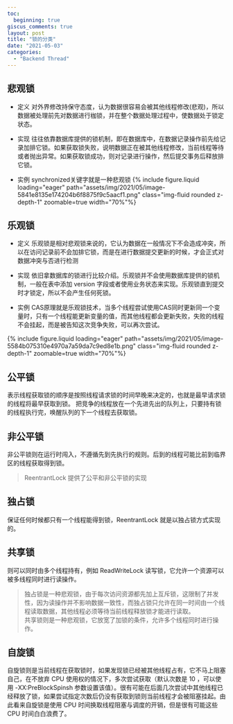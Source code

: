 ```yaml
---
toc:
  beginning: true
giscus_comments: true
layout: post
title: "锁的分类"
date: "2021-05-03"
categories: 
  - "Backend Thread"
---
```


## 悲观锁
- 定义
  对外界修改持保守态度，认为数据很容易会被其他线程修改(悲观)，所以数据被处理前先对数据进行枷锁，并在整个数据处理过程中，使数据处于锁定状态。

- 实现
  往往依靠数据库提供的锁机制，即在数据库中，在数据记录操作前先给记录加排它锁。如果获取锁失败，说明数据正在被其他线程修改，当前线程等待或者抛出异常。如果获取锁成功，则对记录进行操作，然后提交事务后释放排它锁。

- 实例
  synchronized关键字就是一种悲观锁
  {% include figure.liquid loading="eager" path="assets/img/2021/05/image-5841e8135e174204b6f8875f9c5aacf1.png" class="img-fluid rounded z-depth-1" zoomable=true width="70%"%}

## 乐观锁
- 定义
  乐观锁是相对悲观锁来说的，它认为数据在一般情况下不会造成冲突，所以在访问记录前不会加排它锁，而是在进行数据提交更新的时候，才会正式对数据冲突与否进行检测

- 实现
  依旧拿数据库的锁进行比较介绍。乐观锁并不会使用数据库提供的锁机制，一般在表中添加 version 字段或者使用业务状态来实现。乐观锁直到提交时才锁定，所以不会产生任何死锁。

- 实例
  CAS原理就是乐观锁技术，当多个线程尝试使用CAS同时更新同一个变量时，只有一个线程能更新变量的值，而其他线程都会更新失败，失败的线程不会挂起，而是被告知这次竞争失败，可以再次尝试。

{% include figure.liquid loading="eager" path="assets/img/2021/05/image-5584b075310e4970a7a59da7c9ed8e1b.png" class="img-fluid rounded z-depth-1" zoomable=true width="70%"%}

## 公平锁
表示线程获取锁的顺序是按照线程请求锁的时间早晚来决定的，也就是最早请求锁的线程将最早获取到锁。
把竞争的线程放在一个先进先出的队列上，只要持有锁的线程执行完，唤醒队列的下一个线程去获取锁。

## 非公平锁
非公平锁则在运行时闯入，不遵循先到先执行的规则。后到的线程可能比前到临界区的线程获取得到锁。

> ReentrantLock 提供了公平和非公平锁的实现

## 独占锁
保证任何时候都只有一个线程能得到锁，ReentrantLock 就是以独占锁方式实现的。

## 共享锁
则可以同时由多个线程持有，例如 ReadWriteLock 读写锁，它允许一个资源可以被多线程同时进行读操作。

> 独占锁是一种悲观锁，由于每次访问资源都先加上互斥锁，这限制了并发性，因为读操作并不影响数据一致性，而独占锁只允许在同一时间由一个线程读取数据，其他线程必须等待当前线程释放锁才能进行读取。<br>
> 共享锁则是一种悲观锁，它放宽了加锁的条件，允许多个线程同时进行操作。

## 自旋锁
自旋锁则是当前线程在获取锁时，如果发现锁已经被其他线程占有，它不马上阻塞自己，在不放弃 CPU 使用权的情况下，多次尝试获取（默认次数是 10 ，可以使用 -XX:PreBlockSpinsh 参数设置该值）。很有可能在后面几次尝试中其他线程已经释放了锁，如果尝试指定次数后仍没有获取到锁则当前线程才会被阻塞挂起。由此看来自旋锁是使用 CPU 时间换取线程阻塞与调度的开销，但是很有可能这些 CPU 时间白白浪费了。

